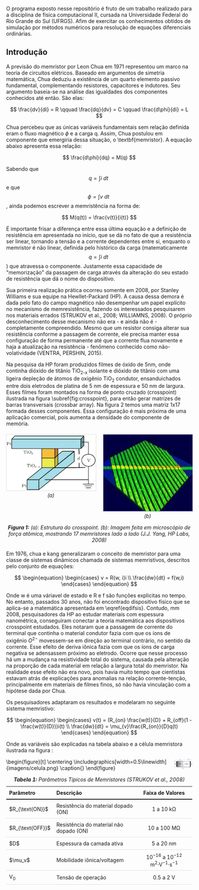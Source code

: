 <!-- Isso é um hack para GitHub readme para usar latex: os scripts ficam "invisíveis" devido ao HTML -->
[comment]: <> (<script src="https://polyfill.io/v3/polyfill.min.js?features=es6"></script>)
[comment]: <> (<script id="MathJax-script" async src="https://cdn.jsdelivr.net/npm/mathjax@3/es5/tex-mml-chtml.js"></script>)

O programa exposto nesse repositório é fruto de um trabalho realizado para a disciplina de física computacional II, cursada na Universidade Federal do Rio Grande do Sul (UFRGS). Afim de exercitar os conhecimentos obtidos de simulação por métodos numéricos para resolução de equações diferenciais ordinárias.

## Introdução

A previsão do memristor por Leon Chua em 1971 representou um marco na teoria de circuitos elétricos. Baseado em argumentos de simetria matemática, Chua deduziu a existência de um quarto elemento passivo fundamental, complementando resistores, capacitores e indutores. Seu argumento baseia-se na análise das igualdades dos componentes conhecidos até então. São elas:

$$ \frac{dv}{di} = R \qquad \frac{dq}{dv} = C \qquad \frac{d\phi}{di} = L $$ 

Chua percebeu que as únicas variáveis fundamentais sem relação definida eram o fluxo magnético $\phi$ e a carga q. Assim, Chua postulou em componente que emergiria dessa situação, o \textbf{memristor}. A equação abaixo apresenta essa relação:

$$ \frac{d\phi}{dq} = M(q) $$

Sabendo que $$q = \int i\ dt\ $$ e que $$\phi = \int v\ dt\ $$, ainda podemos escrever a memristência na forma de:

$$ M(q(t)) = \frac{v(t)}{i(t)} $$

É importante frisar a diferença entre essa última equação e a definição de resistência em apresentada no início, que se dá no fato de que a resistência ser linear, tornando a tensão e a corrente dependentes entre si, enquanto o memristor é não linear, definida pelo histórico da carga (matematicamente $$q = \int i\ dt\ $$) que atravessa o componente. Justamente essa capacidade de "memorização" da passagem de carga através da alteração do seu estado de resistência que dá o nome do dispositivo.

Sua primeira realização prática ocorreu somente em 2008, por Stanley Williams e sua equipe na Hewllet-Packard (HP). A causa dessa demora é dada pelo fato do campo magnético não desempenhar um papel explícito no mecanismo de memresistência, fazendo os interessados pesquisarem nos materiais errados (STRUKOV et al., 2008; WILLIAMNS, 2008). O próprio desconhecimento desse mecanismo não era - e ainda não é - completamente compreendido. Mesmo que um resistor consiga alterar sua resistência conforme a passagem de corrente, ele precisa manter essa configuração de forma permanente até que a corrente flua novamente e haja a atualização na resistência - fenômeno conhecido como não-volatividade (VENTRA, PERSHIN, 2015).

Na pesquisa da HP foram produzidos filmes de óxido de 5nm, onde continha dióxido de titânio TiO<sub>2-x</sub> isolante e dióxido de titânio com uma ligeira depleção de átomos de oxigênio TiO<sub>2</sub> condutor, ensanduichados entre dois eletrodos de platina de 5 nm de espessura e 50 nm de largura. Esses filmes foram montados na forma de ponto cruzado (crosspoint) ilustrada na figura \subref{fig:crosspoint}, para então gerar matrizes de barras transversais (crossbar array). Na figura 2 temos uma matriz 1x17 formada desses componentes. Essa configuração é mais próxima de uma aplicação comercial, pois aumenta a densidade do componente de memória.

<div style="text-align: center; margin: 20px 0;">
  <div style="display: flex; justify-content: space-between; margin-bottom: 10px;">
    <div style="width: 48%;">
      <img src="imagens/crosspoint.jpg" alt="Estrutura do crosspoint" style="width: 100%; border: 1px solid #ddd;"/>
      <div style="font-style: italic; text-align: center;">(a)</div>
    </div>
    <div style="width: 48%;">
      <img src="imagens/crossbar.jpg" alt="Microscopia de memristores" style="width: 100%; border: 1px solid #ddd;"/>
      <div style="font-style: italic; text-align: center;">(b)</div>
    </div>
  </div>
  <p style="font-style: italic; text-align: center;">
    <strong>Figura 1:</strong> (a): Estrutura do crosspoint. (b): Imagem feita em microscópio de força atômica, mostrando 17 memristores lado a lado (J.J. Yang, HP Labs, 2008)
  </p>
</div>

Em 1976, chua e kang generalizaram o conceito de memristor para uma classe de sistemas dinâmicos chamada de sistemas memristivos, descritos pelo conjunto de equações:

$$
\begin{equation}
\begin{cases}
    v = R(w, i)i \\
    \frac{dw}{dt} = f(w,i)
\end{cases}
\end{equation}
$$

Onde w é uma váriavel de estado e R e f são funções explicitas no tempo. No entanto, passados 30 anos, não foi encontrado dispositivo físico que se aplica-se a matemática apresentada em \eqref{eqdifsis}. Contudo, mm 2008, pesquisadores da HP ao estudar materiais com espessura nanométrica, conseguiram conectar a teoria matemática aos dispositivos crosspoint estudados. Eles notaram que a passagem de corrente do terminal que continha o material condutor fazia com que os íons de oxigênio $O^{2-}$ movessem-se em direção ao terminal contrário, no sentido da corrente. Esse efeito de deriva iônica fazia com que os íons de carga negativa se adensassem próximo ao eletrodo. Ocorre que nesse processo há um a mudança na resistividade total do sistema, causada pela alteração na proporção de cada material em relação a largura total do memristor. Na realidade esse efeito não era novo, pois havia muito tempo que cientistas estavam atrás de explicações para anomalias na relação corrente-tenção, principalmente em materiais de filmes finos, só não havia vinculação com a hipótese dada por Chua.

Os pesquisadores adaptaram os resultados e modelaram no seguinte sistema memristivo:

$$
\begin{equation}
\begin{cases}
v(t) = (R_{on} \frac{w(t)}{D} + R_{off}(1 - \frac{w(t)}{D}))i(t) \\
\frac{dw}{dt} = \mu_{v}\frac{R_{on}}{D}q(t)
\end{cases}
\end{equation}
$$

Onde as variáveis são explicadas na tabela abaixo e a célula memristora ilustrada na figura :

<table style="margin: auto; border-collapse: collapse;">
  <caption style="font-style: italic; margin-bottom: 10px;"><strong>Tabela 1:</strong> Parâmetros Típicos de Memristores (STRUKOV et al., 2008)</caption>
  <thead>
    <tr style="border-bottom: 2px solid black;">
      <th style="padding: 8px; text-align: left;">Parâmetro</th>
      <th style="padding: 8px; text-align: left;">Descrição</th>
      <th style="padding: 8px; text-align: center;">Faixa de Valores</th>
    </tr>
  </thead>
  <tbody>
    <tr style="border-bottom: 1px solid #ddd;">
      <td style="padding: 8px;">$R_{\text{ON}}$</td>
      <td style="padding: 8px;">Resistência do material dopado (ON)</td>
      <td style="padding: 8px; text-align: center;">1 a 10 kΩ</td>
    </tr>
    <tr style="border-bottom: 1px solid #ddd;">
      <td style="padding: 8px;">$R_{\text{OFF}}$</td>
      <td style="padding: 8px;">Resistência do material não dopado (ON)</td>
      <td style="padding: 8px; text-align: center;">10 a 100 MΩ</td>
    </tr>
    <tr style="border-bottom: 1px solid #ddd;">
      <td style="padding: 8px;">$D$</td>
      <td style="padding: 8px;">Espessura da camada ativa</td>
      <td style="padding: 8px; text-align: center;">5 a 20 nm</td>
    </tr>
    <tr style="border-bottom: 1px solid #ddd;">
      <td style="padding: 8px;">$\mu_v$</td>
      <td style="padding: 8px;">Mobilidade iônica/voltagem</td>
      <td style="padding: 8px; text-align: center;">10<sup>−16</sup> a 10<sup>−12</sup> m<sup>2</sup>·V<sup>−1</sup>·s<sup>−1</sup></td>
    </tr>
    <tr style="border-bottom: 1px solid #ddd;">
      <td style="padding: 8px;">V<sub>0</sub></td>
      <td style="padding: 8px;">Tensão de operação</td>
      <td style="padding: 8px; text-align: center;">0.5 a 2 V</td>
    </tr>
    
<img style="float: right; max-width: 50px;" src="imagens/celula.png">

\begin{figure}[t]
\centering
\includegraphics[width=0.5\linewidth]{imagens/celula.png}
\caption{}
\end{figure}

